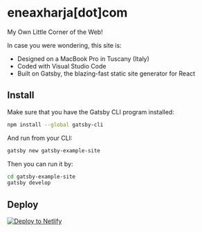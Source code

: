# eneaxharja[dot]com

My Own Little Corner of the Web!

In case you were wondering, this site is:

- Designed on a MacBook Pro in Tuscany (Italy)
- Coded with Visual Studio Code
- Built on Gatsby, the blazing-fast static site generator for React

## Install

Make sure that you have the Gatsby CLI program installed:
```sh
npm install --global gatsby-cli
```

And run from your CLI:
```sh
gatsby new gatsby-example-site
```

Then you can run it by:
```sh
cd gatsby-example-site
gatsby develop
```

## Deploy

[![Deploy to Netlify](https://www.netlify.com/img/deploy/button.svg)](https://app.netlify.com/start/deploy?repository=https://github.com/gatsbyjs/gatsby-starter-default)
